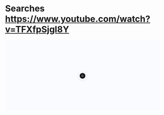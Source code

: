 # Searches https://www.youtube.com/watch?v=TFXfpSjgI8Y
<p align="center">
  <img src="preview.png" alt="preview del proyecto"  width="1600">
</p>